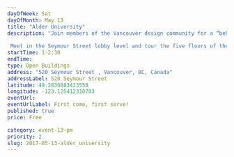 ```yaml
---
dayOfWeek: Sat
dayOfMonth: May 13
title: "Alder University"
description: "Join members of the Vancouver design community for a “behind the scenes” guided tour of the new Adler University downtown Vancouver campus. Experience the process and results of integrating architecture, interior design and communication design to create a brand-expressive higher educational environment. Susan Mavor and Brian Wakelin, Principals of PUBLIC: Architecture + Communication will share stories from the design trenches in creating a new campus for this private institution focussed on Masters' programs in social psychology.  Meet in the Seymour Street lobby level and tour the five floors of the school to hear about creating exterior campus presence within an interior design project. Find out about the challenges of making significant architectural moves in a building where they're already pouring concrete. Comment on the use of environmental graphic design to express mission, vision and values."
startTime: 1-2:30
endTime: 
type: Open Buildings
address: "520 Seymour Street , Vancouver, BC, Canada"
addressLabel: 520 Seymour Street 
latitude: 49.2830883413558
longitude: -123.125412310703
eventUrl: 
eventUrlLabel: First come, first serve!
published: true
price: Free

category: event-13-pm
priority: 2
slug: 2017-05-13-alder_university
---
```

